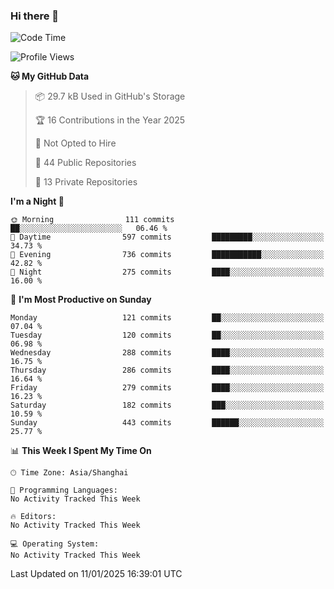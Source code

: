 ### Hi there 👋

<!--
**robinWongM/robinWongM** is a ✨ _special_ ✨ repository because its `README.md` (this file) appears on your GitHub profile.

Here are some ideas to get you started:

- 🔭 I’m currently working on ...
- 🌱 I’m currently learning ...
- 👯 I’m looking to collaborate on ...
- 🤔 I’m looking for help with ...
- 💬 Ask me about ...
- 📫 How to reach me: ...
- 😄 Pronouns: ...
- ⚡ Fun fact: ...
-->

<!--START_SECTION:waka-->
![Code Time](http://img.shields.io/badge/Code%20Time-266%20hrs%2026%20mins-blue)

![Profile Views](http://img.shields.io/badge/Profile%20Views-0-blue)

**🐱 My GitHub Data** 

> 📦 29.7 kB Used in GitHub's Storage 
 > 
> 🏆 16 Contributions in the Year 2025
 > 
> 🚫 Not Opted to Hire
 > 
> 📜 44 Public Repositories 
 > 
> 🔑 13 Private Repositories 
 > 
**I'm a Night 🦉** 

```text
🌞 Morning                111 commits         ██░░░░░░░░░░░░░░░░░░░░░░░   06.46 % 
🌆 Daytime                597 commits         █████████░░░░░░░░░░░░░░░░   34.73 % 
🌃 Evening                736 commits         ███████████░░░░░░░░░░░░░░   42.82 % 
🌙 Night                  275 commits         ████░░░░░░░░░░░░░░░░░░░░░   16.00 % 
```
📅 **I'm Most Productive on Sunday** 

```text
Monday                   121 commits         ██░░░░░░░░░░░░░░░░░░░░░░░   07.04 % 
Tuesday                  120 commits         ██░░░░░░░░░░░░░░░░░░░░░░░   06.98 % 
Wednesday                288 commits         ████░░░░░░░░░░░░░░░░░░░░░   16.75 % 
Thursday                 286 commits         ████░░░░░░░░░░░░░░░░░░░░░   16.64 % 
Friday                   279 commits         ████░░░░░░░░░░░░░░░░░░░░░   16.23 % 
Saturday                 182 commits         ███░░░░░░░░░░░░░░░░░░░░░░   10.59 % 
Sunday                   443 commits         ██████░░░░░░░░░░░░░░░░░░░   25.77 % 
```


📊 **This Week I Spent My Time On** 

```text
🕑︎ Time Zone: Asia/Shanghai

💬 Programming Languages: 
No Activity Tracked This Week

🔥 Editors: 
No Activity Tracked This Week

💻 Operating System: 
No Activity Tracked This Week
```


 Last Updated on 11/01/2025 16:39:01 UTC
<!--END_SECTION:waka-->
